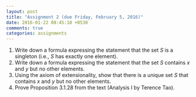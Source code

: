 ```yaml
---
layout: post
title: "Assignment 2 (due Friday, February 5, 2016)"
date: 2016-01-22 08:45:18 +0530
comments: true
categories: assignments
---
```


1. Write down a formula expressing the statement that the set $S$ is a singleton (i.e., $S$ has exactly one element).
2. Write down a formula expressing the statement that the set $S$ contains $x$ and $y$ but no other elements.
3. Using the axiom of extensionality, show that there is a unique set $S$ that  contains $x$ and $y$ but no other elements.
4. Prove Proposition 3.1.28 from the text (Analysis I by Terence Tao).
